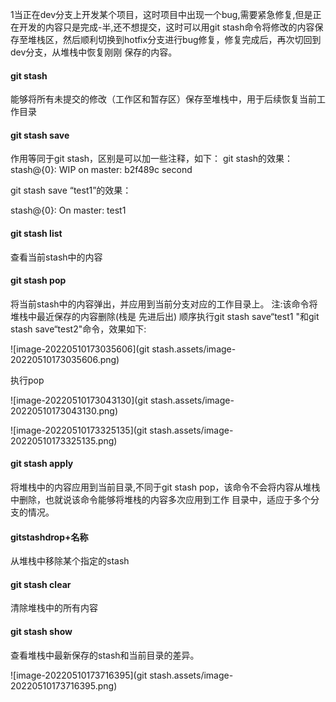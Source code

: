 1当正在dev分支上开发某个项目，这时项目中出现一个bug,需要紧急修复,但是正在开发的内容只是完成-半,还不想提交，这时可以用git stash命令将修改的内容保存至堆栈区，然后顺利切换到hotfix分支进行bug修复，修复完成后，再次切回到dev分支，从堆栈中恢复刚刚
保存的内容。

#### git stash 

能够将所有未提交的修改（⼯作区和暂存区）保存⾄堆栈中，⽤于后续恢复当前⼯作⽬录

#### git stash save

作⽤等同于git stash，区别是可以加⼀些注释，如下：
git stash的效果：
stash@{0}: WIP on master: b2f489c second

git stash save “test1”的效果：

stash@{0}: On master: test1

#### git stash list

查看当前stash中的内容

#### git stash pop

将当前stash中的内容弹出，并应用到当前分支对应的工作目录上。
注:该命令将堆栈中最近保存的内容删除(栈是 先进后出)
顺序执行git stash save“test1 "和git stash save“test2"命令，效果如下:

![image-20220510173035606](git stash.assets/image-20220510173035606.png)

执行pop

![image-20220510173043130](git stash.assets/image-20220510173043130.png)

![image-20220510173325135](git stash.assets/image-20220510173325135.png)

#### git stash apply
将堆栈中的内容应用到当前目录,不同于git stash pop，该命令不会将内容从堆栈中删除，也就说该命令能够将堆栈的内容多次应用到工作
目录中，适应于多个分支的情况。

#### gitstashdrop+名称

从堆栈中移除某个指定的stash

####  git stash clear

清除堆栈中的所有内容

#### git stash show

查看堆栈中最新保存的stash和当前目录的差异。

![image-20220510173716395](git stash.assets/image-20220510173716395.png)